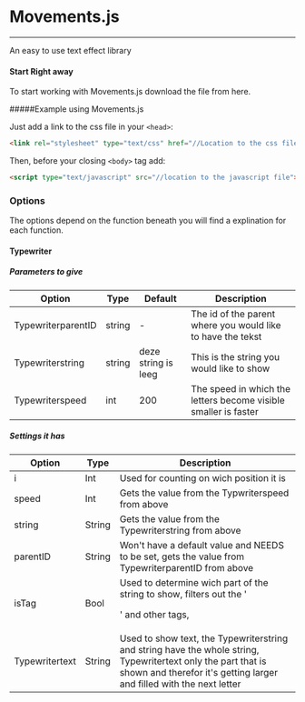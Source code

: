 # Movements.js
-------

[1]: <https://github.com/JoJo-Bear/Movements.js/>

An easy to use text effect library


#### Start Right away

To start working with Movements.js download the file from here.


#####Example using Movements.js

Just add a link to the css file in your `<head>`:
```html
<link rel="stylesheet" type="text/css" href="//Location to the css file/>

```

Then, before your closing ```<body>``` tag add:

```html
<script type="text/javascript" src="//location to the javascript file"></script>
```
### Options
The options depend on the function beneath you will find a explination for each function.

#### Typewriter

##### Parameters to give

Option | Type | Default | Description
---- | ---- | ------- | -----------
TypewriterparentID | string | - | The id of the parent where you would like to have the tekst
Typewriterstring | string | deze string is leeg | This is the string you would like to show
Typewriterspeed | int | 200 | The speed in which the letters become visible smaller is faster

##### Settings it has

Option | Type | Description
---- | ---- | -----------
 i  | Int | Used for counting on wich position it is
speed | Int | Gets the value from the Typwriterspeed from above
string | String | Gets the value from the Typewriterstring from above
parentID | String | Won't have a default value and NEEDS to be set, gets the value from TypewriterparentID from above
isTag | Bool | Used to determine wich part of the string to show, filters out the '<p>' and other tags,
Typewritertext | String | Used to show text, the Typewriterstring and string have the whole string, Typewritertext only the part that is shown and therefor it's getting larger and filled with the next letter


